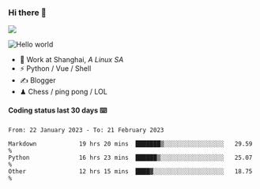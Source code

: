 ### Hi there 👋
![](https://komarev.com/ghpvc/?username=Xuhandsome)


<img src="https://github-readme-stats.vercel.app/api?username=XuHandsome&show_icons=true&theme=merko" alt="Hello world">

<br/>

- 🍻  Work at Shanghai, _A Linux SA_
- ⚡  Python / Vue / Shell
- ✍️  Blogger
- ♟  Chess / ping pong / LOL

#### Coding status last 30 days ⌨️

<!--START_SECTION:waka-->

```text
From: 22 January 2023 - To: 21 February 2023

Markdown            19 hrs 20 mins  ███████▒░░░░░░░░░░░░░░░░░   29.59 %
Python              16 hrs 23 mins  ██████▒░░░░░░░░░░░░░░░░░░   25.07 %
Other               12 hrs 15 mins  ████▓░░░░░░░░░░░░░░░░░░░░   18.75 %
```

<!--END_SECTION:waka-->
